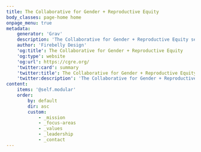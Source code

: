 ```yaml
---
title: The Collaborative for Gender + Reproductive Equity
body_classes: page-home home
onpage_menu: true
metadata:
    generator: 'Grav'
    description: 'The Collaborative for Gender + Reproductive Equity seeks to raise $100M annually in new funding to pursue select, transformational opportunities.'
    author: 'Firebelly Design'
    'og:title': The Collaborative for Gender + Reproductive Equity
    'og:type': website
    'og:url': https://cgre.org/
    'twitter:card': summary
    'twitter:title': The Collaborative for Gender + Reproductive Equity
    'twitter:description': 'The Collaborative for Gender + Reproductive Equity seeks to raise $100M annually in new funding to pursue select, transformational opportunities.'
content:
    items: '@self.modular'
    order:
        by: default
        dir: asc
        custom:
            - _mission
            - _focus-areas
            - _values
            - _leadership
            - _contact
---
```

